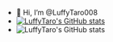 - 👋 Hi, I’m @LuffyTaro008
- [![LuffyTaro's GitHub stats](https://github-readme-stats.vercel.app/api?username=LuffyTaro008)](https://github.com/LuffyTaro008/github-readme-stats)
- ![LuffyTaro's GitHub stats](https://github-readme-stats.vercel.app/api?username=LuffyTaro008&hide=contribs,prs)


<!---
LuffyTaro008/LuffyTaro008 is a ✨ special ✨ repository because its `README.md` (this file) appears on your GitHub profile.
You can click the Preview link to take a look at your changes.
--->
